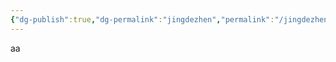 ```yaml
---
{"dg-publish":true,"dg-permalink":"jingdezhen","permalink":"/jingdezhen/","updated":"2025-05-07T22:12:31.216+08:00"}
---
```


aa